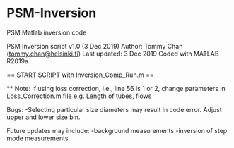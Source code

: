 # PSM-Inversion
PSM Matlab inversion code

PSM Inversion script v1.0 (3 Dec 2019)
Author: Tommy Chan (tommy.chan@helsinki.fi)
Last updated: 3 Dec 2019
Coded with MATLAB R2019a.

 == START SCRIPT with Inversion_Comp_Run.m ==
 
 ** Note: If using loss correction, i.e., line 56 is 1 or 2, change parameters in Loss_Correction.m file
 e.g. Length of tubes, flows

Bugs:
-Selecting particular size diameters may result in code error. Adjust upper and lower size bin.

Future updates may include:
-background measurements
-inversion of step mode measurements
